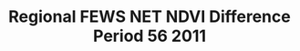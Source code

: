 ---
title: Regional FEWS NET NDVI Difference Period 56 2011
categories: 
    - data
geography: regional
partner: fews
cat: remote
year: 2012
layer: fews-net.sahel-fewsnet-ndvi-period5611,fews-net.sahel-africa-border-overlay
api:
embed:
source: <a href="http://fews.net">FEWS NET</a>     
license: Public Domain
updated: 3/28/12
description: This layer depicts the eMODIS TERRA Normalized Difference Vegetation Index (NDVI) based on the National Aeronautics and Space Administration's (NASA) Earth Observing System (EOS) Moderate Resolution Imaging Spectroradiometer (MODIS) and produced at the U.S. Geological Survey's (USGS) Earth Resources Observation and Science (EROS) Center. NDVI Previous Year Difference is the difference of the current year NDVI values from those of the previous year. Additional details are found on the FEWS NET [product documention](http://earlywarning.usgs.gov/fews/africa/web/readme.php?symbol=zd).
downloads:
    - type: geotiff
      link: http://dl.dropbox.com/u/72717685/fewsnet-africa-ndvidiff-period5611.zip
---